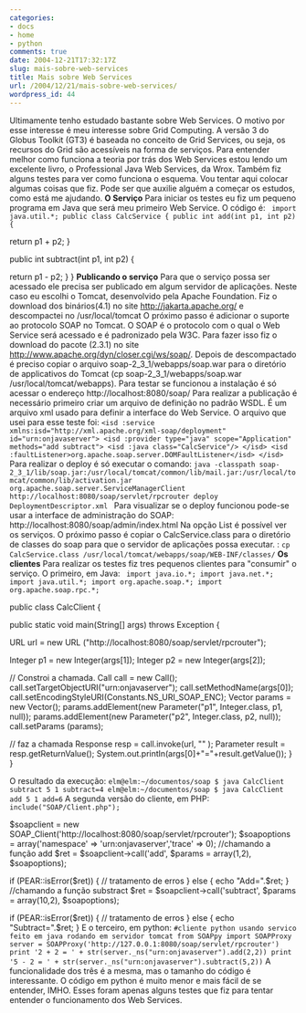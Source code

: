 ```yaml
---
categories:
- docs
- home
- python
comments: true
date: 2004-12-21T17:32:17Z
slug: mais-sobre-web-services
title: Mais sobre Web Services
url: /2004/12/21/mais-sobre-web-services/
wordpress_id: 44
---
```


Ultimamente tenho estudado bastante sobre Web Services. O motivo por esse interesse é meu interesse sobre Grid Computing. A versão 3 do Globus Toolkit (GT3)  é baseada no conceito de Grid Services,  ou seja, os recursos do Grid são acessíveis na forma de serviços. Para entender melhor como funciona a teoria por trás dos Web Services estou lendo um excelente livro, o Professional Java Web Services, da Wrox. Também fiz alguns testes para ver como funciona o esquema. Vou tentar aqui colocar algumas coisas que fiz. Pode ser que auxilie alguém a começar os estudos, como está me ajudando.
**O Serviço**
Para iniciar os testes eu fiz um pequeno programa em Java que será meu primeiro Web Service. O código é:
`
import java.util.*;
public class CalcService {
public int add(int p1, int p2) {`

return p1 + p2;
}

public int subtract(int p1, int p2) {

return p1 - p2;
}
}
**Publicando o serviço**
Para que o serviço possa ser acessado ele precisa ser publicado em algum servidor de aplicações. Neste caso eu escolhi o Tomcat, desenvolvido pela Apache Foundation. Fiz o download dos binários(4.1) no site http://jakarta.apache.org/ e descompactei no /usr/local/tomcat
O próximo passo é adicionar o suporte ao protocolo SOAP no Tomcat. O SOAP é o protocolo com o qual o Web Service será acessado e é padronizado pela W3C. Para fazer isso fiz o download do pacote (2.3.1) no site http://www.apache.org/dyn/closer.cgi/ws/soap/. Depois de descompactado é preciso copiar o arquivo soap-2_3_1/webapps/soap.war para o diretório de applicativos do Tomcat (cp soap-2_3_1/webapps/soap.war /usr/local/tomcat/webapps). Para testar se funcionou a instalação é só acessar o endereço http://localhost:8080/soap/
Para realizar a publicação é necessário primeiro criar um arquivo de definição no padrão WSDL. É um arquivo xml usado para definir a interface do Web Service. O arquivo que usei para esse teste foi:
`
<isd :service xmlns:isd="http://xml.apache.org/xml-soap/deployment" id="urn:onjavaserver">
<isd :provider type="java" scope="Application" methods="add subtract">
<isd :java class="CalcService"/>
</isd>
<isd :faultListener>org.apache.soap.server.DOMFaultListener</isd>
</isd>
`
Para realizar o deploy é só executar o comando:
`java -classpath soap-2_3_1/lib/soap.jar:/usr/local/tomcat/common/lib/mail.jar:/usr/local/tomcat/common/lib/activation.jar org.apache.soap.server.ServiceManagerClient http://localhost:8080/soap/servlet/rpcrouter deploy DeploymentDescriptor.xml
`
Para visualizar se o deploy funcionou pode-se usar a interface de administração do SOAP:
http://localhost:8080/soap/admin/index.html
Na opção List é possível ver os serviços.
O próximo passo é copiar o CalcService.class para o diretório de classes do soap para que o servidor de aplicações possa executar. :
`
cp CalcService.class /usr/local/tomcat/webapps/soap/WEB-INF/classes/
`
**Os clientes**
Para realizar os testes fiz tres pequenos clientes para "consumir" o serviço.
O primeiro, em Java:
`
import java.io.*;
import java.net.*;
import java.util.*;
import org.apache.soap.*;
import org.apache.soap.rpc.*;`

public class CalcClient {

public static void main(String[] args) throws Exception {

URL url = new URL ("http://localhost:8080/soap/servlet/rpcrouter");

Integer p1 = new Integer(args[1]);
Integer p2 = new Integer(args[2]);

// Constroi a chamada.
Call call = new Call();
call.setTargetObjectURI("urn:onjavaserver");
call.setMethodName(args[0]);
call.setEncodingStyleURI(Constants.NS_URI_SOAP_ENC);
Vector params = new Vector();
params.addElement(new Parameter("p1", Integer.class, p1, null));
params.addElement(new Parameter("p2", Integer.class, p2, null));
call.setParams (params);

// faz a chamada
Response resp = call.invoke(url, "" );
Parameter result = resp.getReturnValue();
System.out.println(args[0]+"="+result.getValue());
}
}

O resultado da execução:
`
elm@elm:~/documentos/soap $ java CalcClient subtract 5 1
subtract=4
elm@elm:~/documentos/soap $ java CalcClient add 5 1
add=6
`
A segunda versão do cliente, em PHP:
`
include("SOAP/Client.php");`

$soapclient = new SOAP_Client('http://localhost:8080/soap/servlet/rpcrouter');
$soapoptions = array('namespace' => 'urn:onjavaserver','trace' => 0);
//chamando a função add
$ret = $soapclient->call('add', $params = array(1,2), $soapoptions);

if (PEAR::isError($ret))
{    // tratamento de erros
}
else
{
echo "Add=".$ret;
}
//chamando a função substract
$ret = $soapclient->call('subtract', $params = array(10,2), $soapoptions);

if (PEAR::isError($ret))
{    // tratamento de erros
}
else
{
echo "Subtract=".$ret;
}
E o terceiro, em python:
`
#cliente python usando servico feito em java rodando em servidor tomcat
from SOAPpy import SOAPProxy
server = SOAPProxy('http://127.0.0.1:8080/soap/servlet/rpcrouter')
print '2 + 2 = ' + str(server._ns("urn:onjavaserver").add(2,2))
print '5 - 2 = ' + str(server._ns("urn:onjavaserver").subtract(5,2))
`
A funcionalidade dos três é a mesma, mas o tamanho do código é interessante. O código em python é muito menor e mais fácil de se entender, IMHO.
Esses foram apenas alguns testes que fiz para tentar entender o funcionamento dos Web Services.
